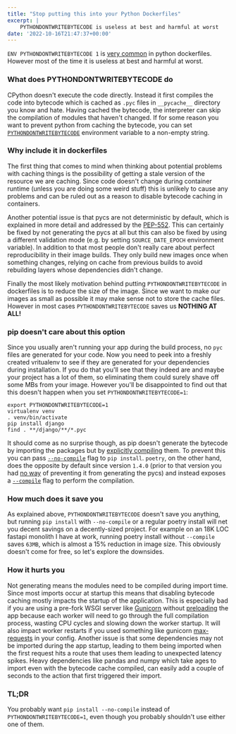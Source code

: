 ```yaml
---
title: "Stop putting this into your Python Dockerfiles"
excerpt: |
    PYTHONDONTWRITEBYTECODE is useless at best and harmful at worst
date: '2022-10-16T21:47:37+00:00'
---
```


`ENV PYTHONDONTWRITEBYTECODE 1` is [very common](https://github.com/search?l=Dockerfile&q=%22ENV+PYTHONDONTWRITEBYTECODE+1%22&type=Code)
in python dockerfiles. However most of the time it is useless at best and harmful at worst.

### What does PYTHONDONTWRITEBYTECODE do

CPython doesn't execute the code directly. Instead it first compiles the code into
bytecode which is cached as `.pyc` files in `__pycache__` directory you know and hate.
Having cached the bytecode, the interpreter can skip the compilation of modules
that haven't changed. If for some reason you want to prevent python from caching
the bytecode, you can set [`PYTHONDONTWRITEBYTECODE`](https://docs.python.org/3/using/cmdline.html#envvar-PYTHONDONTWRITEBYTECODE)
environment variable to a non-empty string.

### Why include it in dockerfiles

The first thing that comes to mind when thinking about potential problems with
caching things is the possibility of getting a stale version of the resource we
are caching. Since code doesn't change during container runtime (unless you are
doing some weird stuff) this is unlikely to cause any problems and can be ruled
out as a reason to disable bytecode caching in containers.

Another potential issue is that pycs are not deterministic by default, which is
explained in more detail and addressed by the [PEP-552](https://peps.python.org/pep-0552/).
This can certainly be fixed by not generating the pycs at all but this can also be
fixed by using a different validation mode (e.g. by setting `SOURCE_DATE_EPOCH`
environment variable). In addition to that most people don't really care about
perfect reproducibility in their image builds. They only build new images once
when something changes, relying on cache from previous builds to avoid rebuilding
layers whose dependencies didn't change.

Finally the most likely motivation behind putting `PYTHONDONTWRITEBYTECODE` in
dockerfiles is to reduce the size of the image. Since we want to make our images
as small as possible it may make sense not to store the cache files.
However in most cases `PYTHONDONTWRITEBYTECODE` saves us **NOTHING AT ALL!**

### pip doesn't care about this option

Since you usually aren't running your app during the build process, no `pyc` files are
generated for your code. Now you need to peek into a freshly created vritualenv
to see if they are generated for your dependencies during installation. If you
do that you'll see that they indeed are and maybe your project has a lot of them,
so eliminating them could surely shave off some MBs from your image. However you'll
be disappointed to find out that this doesn't happen when you set `PYTHONDONTWRITEBYTECODE=1`:

```shell
export PYTHONDONTWRITEBYTECODE=1
virtualenv venv
. venv/bin/activate
pip install django
find . **/django/**/*.pyc
```

It should come as no surprise though, as pip doesn't generate the bytecode by importing the
packages but by [explicitly compiling](https://github.com/pypa/pip/blob/a8ba0eec6ac3c1f6cf23f1e2e4c64954bd7a08ed/src/pip/_internal/operations/install/wheel.py#L615)
them. To prevent this you can pass [`--no-compile`](https://pip.pypa.io/en/stable/cli/pip_install/#cmdoption-no-compile)
flag to `pip install`. `poetry`, on the other hand, does the opposite by default
since version `1.4.0` (prior to that version you had [no way](https://github.com/python-poetry/poetry/issues/2288)
of preventing it from generating the pycs) and instead exposes a [`--compile`](https://python-poetry.org/docs/cli/#options-2)
flag to perform the compilation.

### How much does it save you

As explained above, `PYTHONDONTWRITEBYTECODE` doesn't save you anything, but
running `pip install` with `--no-compile` or a regular poetry install will net
you decent savings on a decently-sized project. For example on an 18K LOC fastapi
monolith I have at work, running poetry install without `--compile` saves `63MB`,
which is almost a 15% reduction in image size. This obviously doesn't come for
free, so let's explore the downsides.

### How it hurts you

Not generating means the modules need to be compiled during import time.
Since most imports occur at startup this means that disabling bytecode caching
mostly impacts the startup of the application. This is especially bad if you are
using a pre-fork WSGI server like [Gunicorn](https://gunicorn.org/) without [preloading](https://docs.gunicorn.org/en/stable/settings.html#preload-app)
the app because each worker will need to go through the full compilation process,
wasting CPU cycles and slowing down the worker startup. It will also impact worker
restarts if you used something like gunicorn [max-requests](https://docs.gunicorn.org/en/stable/settings.html#max-requests)
in your config. Another issue is that some dependencies may not be imported during
the app startup, leading to them being imported when the first request hits a route
that uses them leading to unexpected latency spikes. Heavy dependencies like
pandas and numpy which take ages to import even with the bytecode cache compiled,
can easily add a couple of seconds to the action that first triggered their import.

### TL;DR

You probably want `pip install --no-compile` instead of  `PYTHONDONTWRITEBYTECODE=1`,
even though you probably shouldn't use either one of them.
